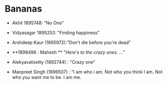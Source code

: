 # Bananas
* Akhil 1895748: "No One"
* Vidyasagar 1895253: "Finding happiness"
* Arshdeep Kaur (1895972):"Don't die before you're dead"
* **1898496 : Mahesh ** "*Here's to the crazy ones. ...*"
* Alekyavalisetty (1892744) : "Crazy one"
 
* Manpreet Singh (1896507) : "I am who i am. Not who you think I am. Not who you want me to be. I am me.
